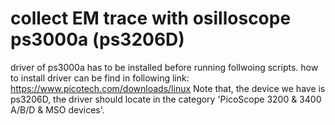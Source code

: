 # collect EM trace with osilloscope ps3000a (ps3206D)

driver of ps3000a has to be installed before running follwoing scripts. how to install driver can be find in following link:
https://www.picotech.com/downloads/linux
Note that, the device we have is ps3206D, the driver should locate in the category 'PicoScope 3200 & 3400 A/B/D & MSO devices'.
